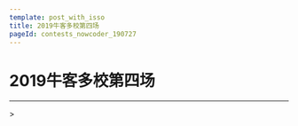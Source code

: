 ```yaml
---
template: post_with_isso
title: 2019牛客多校第四场
pageId: contests_nowcoder_190727
---
```


# 2019牛客多校第四场




<hr />
> <span id='poem'></span>

<div id="__comment"></div>
<script>$(function(){$.ajax('/api/poem?rnd='+Date.now()+Math.random()).done(function(data){$('#poem').text(data);});});</script>
